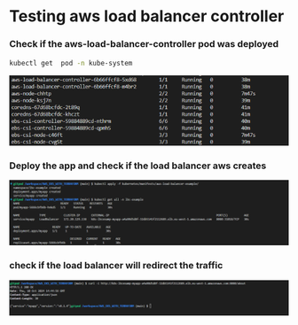 # Testing aws load balancer controller

### Check if the aws-load-balancer-controller pod was deployed
```bash
kubectl get  pod -n kube-system
```
![alt text](image.png)

### Deploy the app and check if the load balancer aws creates

![alt text](image-1.png)

### check if the load balancer will redirect the traffic
![alt text](image-2.png)